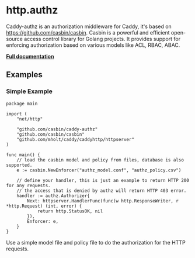 # http.authz

Caddy-authz is an authorization middleware for Caddy, it&#39;s based on <https://github.com/casbin/casbin>. Casbin is a
powerful and efficient open-source access control library for Golang projects. It provides support for enforcing
authorization based on various models like ACL, RBAC, ABAC.

**[Full documentation](https://github.com/casbin/caddy-authz/blob/master/README.md)**

## Examples

### Simple Example

``` caddyfile
package main

import (
    "net/http"

    "github.com/casbin/caddy-authz"
    "github.com/casbin/casbin"
    "github.com/mholt/caddy/caddyhttp/httpserver"
)

func main() {
    // load the casbin model and policy from files, database is also supported.
    e := casbin.NewEnforcer("authz_model.conf", "authz_policy.csv")

    // define your handler, this is just an example to return HTTP 200 for any requests.
    // the access that is denied by authz will return HTTP 403 error.
    handler := authz.Authorizer{
        Next: httpserver.HandlerFunc(func(w http.ResponseWriter, r *http.Request) (int, error) {
            return http.StatusOK, nil
        }),
        Enforcer: e,
    }
}
```

Use a simple model file and policy file to do the authorization for the HTTP requests.
